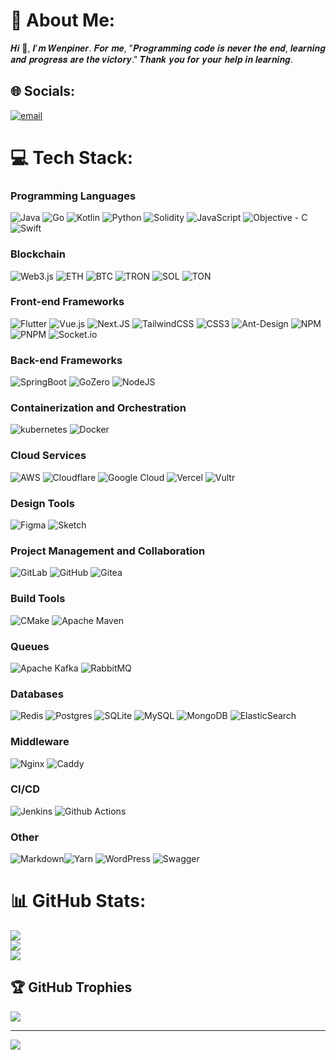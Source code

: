 # 💫 About Me:
𝑯𝒊 👋, 𝑰'𝒎 𝑾𝒆𝒏𝒑𝒊𝒏𝒆𝒓. 𝑭𝒐𝒓 𝒎𝒆, "𝑷𝒓𝒐𝒈𝒓𝒂𝒎𝒎𝒊𝒏𝒈 𝒄𝒐𝒅𝒆 𝒊𝒔 𝒏𝒆𝒗𝒆𝒓 𝒕𝒉𝒆 𝒆𝒏𝒅, 𝒍𝒆𝒂𝒓𝒏𝒊𝒏𝒈 𝒂𝒏𝒅 𝒑𝒓𝒐𝒈𝒓𝒆𝒔𝒔 𝒂𝒓𝒆 𝒕𝒉𝒆 𝒗𝒊𝒄𝒕𝒐𝒓𝒚." 𝑻𝒉𝒂𝒏𝒌 𝒚𝒐𝒖 𝒇𝒐𝒓 𝒚𝒐𝒖𝒓 𝒉𝒆𝒍𝒑 𝒊𝒏 𝒍𝒆𝒂𝒓𝒏𝒊𝒏𝒈.


## 🌐 Socials:
[![email](https://img.shields.io/badge/Email-D14836?logo=gmail&logoColor=white)](mailto:admin@object.cool) 
# 💻 Tech Stack:
### Programming Languages
![Java](https://img.shields.io/badge/java-%23ED8B00.svg?style=for-the-badge&logo=openjdk&logoColor=white)
![Go](https://img.shields.io/badge/go-%2300ADD8.svg?style=for-the-badge&logo=go&logoColor=white)
![Kotlin](https://img.shields.io/badge/kotlin-%237F52FF.svg?style=for-the-badge&logo=kotlin&logoColor=white)
![Python](https://img.shields.io/badge/python-3670A0?style=for-the-badge&logo=python&logoColor=ffdd54)
![Solidity](https://img.shields.io/badge/Solidity-%23363636.svg?style=for-the-badge&logo=solidity&logoColor=white)
![JavaScript](https://img.shields.io/badge/javascript-%23323330.svg?style=for-the-badge&logo=javascript&logoColor=%23F7DF1E)
![Objective - C](https://img.shields.io/badge/OBJECTIVE--C-%233A95E3.svg?style=for-the-badge&logo=apple&logoColor=white)
![Swift](https://img.shields.io/badge/Swift-%23EF5038.svg?style=for-the-badge&logo=apple&logoColor=white)


### Blockchain
![Web3.js](https://img.shields.io/badge/web3.js-F16822?style=for-the-badge&logo=web3.js&logoColor=white)  ![ETH](https://img.shields.io/badge/Ethereum-3C3C3D?style=for-the-badge&logo=ethereum&logoColor=white)
![BTC](https://img.shields.io/badge/Bitcoin-FF9900?style=for-the-badge&logo=bitcoin&logoColor=white)
![TRON](https://img.shields.io/badge/Tron-C23531?style=for-the-badge&logo=tron&logoColor=white)
![SOL](https://img.shields.io/badge/Solana-14F195?style=for-the-badge&logo=solana&logoColor=white) 
![TON](https://img.shields.io/badge/Ton-3EADF4?style=for-the-badge&logo=ton&logoColor=white) 

### Front-end Frameworks
![Flutter](https://img.shields.io/badge/Flutter-%2302569B.svg?style=for-the-badge&logo=Flutter&logoColor=white)
![Vue.js](https://img.shields.io/badge/vue.js-%2335495e.svg?style=for-the-badge&logo=vuedotjs&logoColor=%234FC08D)
![Next.JS](https://img.shields.io/badge/Next-black?style=for-the-badge&logo=next.js&logoColor=white) 
![TailwindCSS](https://img.shields.io/badge/tailwindcss-%2338B2AC.svg?style=for-the-badge&logo=tailwind-css&logoColor=white) 
![CSS3](https://img.shields.io/badge/css3-%231572B6.svg?style=for-the-badge&logo=css3&logoColor=white)
![Ant-Design](https://img.shields.io/badge/-AntDesign-%230170FE?style=for-the-badge&logo=ant-design&logoColor=white) ![NPM](https://img.shields.io/badge/NPM-%23CB3837.svg?style=for-the-badge&logo=npm&logoColor=white)  ![PNPM](https://img.shields.io/badge/pnpm-%234a4a4a.svg?style=for-the-badge&logo=pnpm&logoColor=f69220) 
![Socket.io](https://img.shields.io/badge/Socket.io-black?style=for-the-badge&logo=socket.io&badgeColor=010101) 

### Back-end Frameworks
![SpringBoot](https://img.shields.io/badge/SpringBoot-%2345CC11.svg?style=for-the-badge&logo=openjdk&logoColor=white)
![GoZero](https://img.shields.io/badge/go_zero-%2300ADD8.svg?style=for-the-badge&logo=go&logoColor=white)
![NodeJS](https://img.shields.io/badge/node.js-6DA55F?style=for-the-badge&logo=node.js&logoColor=white)

### Containerization and Orchestration
![kubernetes](https://img.shields.io/badge/kubernetes-%23326CE5.svg?style=for-the-badge&logo=go&logoColor=white)
![Docker](https://img.shields.io/badge/docker-%230db7ed.svg?style=for-the-badge&logo=docker&logoColor=white) 

### Cloud Services
![AWS](https://img.shields.io/badge/AWS-%23FF9900.svg?style=for-the-badge&logo=amazon&logoColor=white) 
![Cloudflare](https://img.shields.io/badge/Cloudflare-F38020?style=for-the-badge&logo=Cloudflare&logoColor=white) 
![Google Cloud](https://img.shields.io/badge/GoogleCloud-%234285F4.svg?style=for-the-badge&logo=google-cloud&logoColor=white) 
![Vercel](https://img.shields.io/badge/vercel-%23000000.svg?style=for-the-badge&logo=vercel&logoColor=white) 
![Vultr](https://img.shields.io/badge/Vultr-007BFC.svg?style=for-the-badge&logo=vultr) 

### Design Tools
![Figma](https://img.shields.io/badge/figma-%23F24E1E.svg?style=for-the-badge&logo=figma&logoColor=white) 
![Sketch](https://img.shields.io/badge/Sketch-F9CD5C?style=for-the-badge&logo=sketch&logoColor=white) 


### Project Management and Collaboration
![GitLab](https://img.shields.io/badge/gitlab-%23181717.svg?style=for-the-badge&logo=gitlab&logoColor=white) 
![GitHub](https://img.shields.io/badge/github-%23121011.svg?style=for-the-badge&logo=github&logoColor=white) 
![Gitea](https://img.shields.io/badge/Gitea-34495E?style=for-the-badge&logo=gitea&logoColor=5D9425) 

### Build Tools
![CMake](https://img.shields.io/badge/CMake-%23008FBA.svg?style=for-the-badge&logo=cmake&logoColor=white)
![Apache Maven](https://img.shields.io/badge/Apache%20Maven-C71A36?style=for-the-badge&logo=Apache%20Maven&logoColor=white) 

### Queues
![Apache Kafka](https://img.shields.io/badge/Apache%20Kafka-000?style=for-the-badge&logo=apachekafka)
![RabbitMQ](https://img.shields.io/badge/rabbitmq-FF6600?style=for-the-badge&logo=rabbitmq&logoColor=white) 

### Databases
![Redis](https://img.shields.io/badge/redis-%23DD0031.svg?style=for-the-badge&logo=redis&logoColor=white)
![Postgres](https://img.shields.io/badge/postgres-%23316192.svg?style=for-the-badge&logo=postgresql&logoColor=white)
![SQLite](https://img.shields.io/badge/sqlite-%2307405e.svg?style=for-the-badge&logo=sqlite&logoColor=white)
![MySQL](https://img.shields.io/badge/mysql-4479A1.svg?style=for-the-badge&logo=mysql&logoColor=white)
![MongoDB](https://img.shields.io/badge/MongoDB-%234ea94b.svg?style=for-the-badge&logo=mongodb&logoColor=white) 
![ElasticSearch](https://img.shields.io/badge/-ElasticSearch-005571?style=for-the-badge&logo=elasticsearch)

### Middleware
![Nginx](https://img.shields.io/badge/nginx-%23009639.svg?style=for-the-badge&logo=nginx&logoColor=white)
![Caddy](https://img.shields.io/badge/caddy-%23174841.svg?style=for-the-badge&logo=caddy&logoColor=white)

### CI/CD
![Jenkins](https://img.shields.io/badge/jenkins-%232C5263.svg?style=for-the-badge&logo=jenkins&logoColor=white)
![Github Actions](https://img.shields.io/badge/actions-%23121011.svg?style=for-the-badge&logo=github&logoColor=white)


### Other
![Markdown](https://img.shields.io/badge/markdown-%23000000.svg?style=for-the-badge&logo=markdown&logoColor=white)![Yarn](https://img.shields.io/badge/yarn-%232C8EBB.svg?style=for-the-badge&logo=yarn&logoColor=white) ![WordPress](https://img.shields.io/badge/WordPress-%23117AC9.svg?style=for-the-badge&logo=WordPress&logoColor=white) ![Swagger](https://img.shields.io/badge/-Swagger-%23Clojure?style=for-the-badge&logo=swagger&logoColor=white) 


# 📊 GitHub Stats:
![](https://github-readme-stats.vercel.app/api?username=Wenpiner&theme=dark&hide_border=false&include_all_commits=false&count_private=false)<br/>
![](https://nirzak-streak-stats.vercel.app/?user=Wenpiner&theme=dark&hide_border=false)<br/>
![](https://github-readme-stats.vercel.app/api/top-langs/?username=Wenpiner&theme=dark&hide_border=false&include_all_commits=false&count_private=false&layout=compact)

## 🏆 GitHub Trophies
![](https://github-profile-trophy.vercel.app/?username=Wenpiner&theme=radical&no-frame=false&no-bg=true&margin-w=4)

---
[![](https://visitcount.itsvg.in/api?id=Wenpiner&icon=0&color=0)](https://visitcount.itsvg.in)
